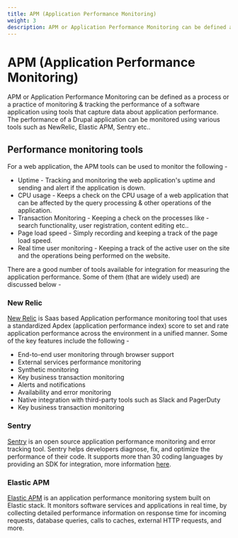 ```yaml
---
title: APM (Application Performance Monitoring)
weight: 3
description: APM or Application Performance Monitoring can be defined as a process or a practice of monitoring & tracking the performance of a software application using tools that capture data about application performance. The performance of a Drupal application can be monitored using various tools such as NewRelic, Elastic APM, Sentry etc..
---
```


# APM (Application Performance Monitoring)

APM or Application Performance Monitoring can be defined as a process or a practice of monitoring & tracking the performance of a software application using tools that capture data about application performance. The performance of a Drupal application can be monitored using various tools such as NewRelic, Elastic APM, Sentry etc..

## Performance monitoring tools

For a web application, the APM tools can be used to monitor the following -

- Uptime - Tracking and monitoring the web application's uptime and sending and alert if the application is down.
- CPU usage - Keeps a check on the CPU usage of a web application that can be affected by the query processing & other operations of the application.
- Transaction Monitoring - Keeping a check on the processes like - search functionality, user registration, content editing etc..
- Page load speed - Simply recording and keeping a track of the page load speed.
- Real time user monitoring - Keeping a track of the active user on the site and the operations being performed on the website.

There are a good number of tools available for integration for measuring the application performance. Some of them (that are widely used) are discussed below -

### New Relic

[New Relic](https://newrelic.com/) is Saas based Application performance monitoring tool that uses a standardized Apdex (application performance index) score to set and rate application performance across the environment in a unified manner. Some of the key features include the following -

- End-to-end user monitoring through browser support
- External services performance monitoring
- Synthetic monitoring
- Key business transaction monitoring
- Alerts and notifications
- Availability and error monitoring
- Native integration with third-party tools such as Slack and PagerDuty
- Key business transaction monitoring

### Sentry

[Sentry](https://sentry.io/about/) is an open source application performance monitoring and error tracking tool. Sentry helps developers diagnose, fix, and optimize the performance of their code. It supports more than 30 coding languages by providing an SDK for integration, more information [here](https://docs.sentry.io/).

### Elastic APM

[Elastic APM](https://www.elastic.co/observability/application-performance-monitoring) is an application performance monitoring system built on Elastic stack. It monitors software services and applications in real time, by collecting detailed performance information on response time for incoming requests, database queries, calls to caches, external HTTP requests, and more.

